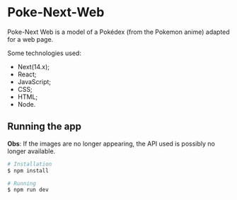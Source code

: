 # Poke-Next-Web

Poke-Next Web is a model of a Pokédex (from the Pokemon anime) adapted for a web page.

Some technologies used:

* Next(14.x); 
* React;
* JavaScript;
* CSS;
* HTML;
* Node.

## Running the app

**Obs**: If the images are no longer appearing, the API used is possibly no longer available.

```bash
# Installation
$ npm install

# Running
$ npm run dev
```
